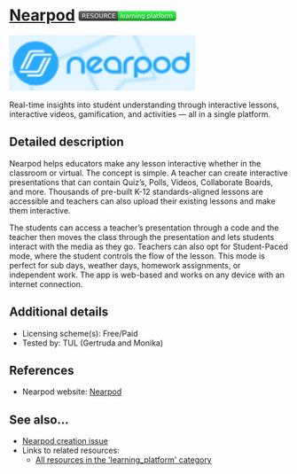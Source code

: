 # [Nearpod](https://nearpod.com/)  [<img src="images/resource-learning_platform.png" align="bottom">](https://github.com/e-CLOSE/Toolbox/issues?q=label%3A02_RESOURCE+label%3Alearning_platform)

[<img src="images/nearpod.png" align="bottom" height="100" alt="NearPod Logo">](https://nearpod.com/)

Real-time insights into student understanding through interactive lessons, interactive videos, gamification, and activities — all in a single platform.


## Detailed description

Nearpod helps educators make any lesson interactive whether in the classroom or virtual. The concept is simple. A teacher can create interactive presentations that can contain Quiz’s, Polls, Videos, Collaborate Boards, and more. Thousands of pre-built K-12 standards-aligned lessons are accessible and teachers can also upload their existing lessons and make them interactive.

The students can access a teacher’s presentation through a code and the teacher then moves the class through the presentation and lets students interact with the media as they go. Teachers can also opt for Student-Paced mode, where the student controls the flow of the lesson. This mode is perfect for sub days, weather days, homework assignments, or independent work. The app is web-based and works on any device with an internet connection. 


## Additional details

- Licensing scheme(s): Free/Paid
- Tested by: TUL (Gertruda and Monika)


## References

- Nearpod website: [Nearpod](https://nearpod.com/)


## See also...

- [Nearpod creation issue](https://github.com/e-CLOSE/Toolbox/issues/191)
- Links to related resources:
  - [All resources in the 'learning_platform' category](https://github.com/e-CLOSE/Toolbox/issues?q=label%3A02_RESOURCE+label%3Alearning_platform)
